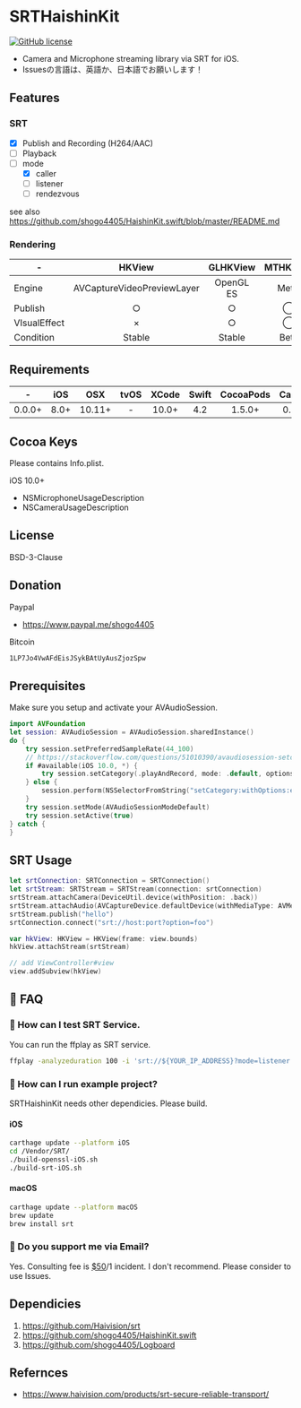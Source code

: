 # SRTHaishinKit
[![GitHub license](https://img.shields.io/badge/License-BSD%203--Clause-blue.svg)](https://raw.githubusercontent.com/shogo4405/SRTHaishinKit.swift/master/LICENSE.md)

* Camera and Microphone streaming library via SRT for iOS.
* Issuesの言語は、英語か、日本語でお願いします！

## Features
### SRT
- [x] Publish and Recording (H264/AAC)
- [ ] Playback
- [ ] mode
  - [x] caller
  - [ ] listener
  - [ ] rendezvous

see also https://github.com/shogo4405/HaishinKit.swift/blob/master/README.md

### Rendering
|-|HKView|GLHKView|MTHKView|
|-|:---:|:---:|:---:|
|Engine|AVCaptureVideoPreviewLayer|OpenGL ES|Metal|
|Publish|○|○|◯|
|VIsualEffect|×|○|◯|
|Condition|Stable|Stable|Beta|

## Requirements
|-|iOS|OSX|tvOS|XCode|Swift|CocoaPods|Carthage|
|:----:|:----:|:----:|:----:|:----:|:----:|:----:|:----:|
|0.0.0+|8.0+|10.11+|-|10.0+|4.2|1.5.0+|0.29.0+|

## Cocoa Keys
Please contains Info.plist.

iOS 10.0+
* NSMicrophoneUsageDescription
* NSCameraUsageDescription

## License
BSD-3-Clause

## Donation
Paypal
- https://www.paypal.me/shogo4405

Bitcoin
```txt
1LP7Jo4VwAFdEisJSykBAtUyAusZjozSpw
```

## Prerequisites
Make sure you setup and activate your AVAudioSession.
```swift
import AVFoundation
let session: AVAudioSession = AVAudioSession.sharedInstance()
do {
    try session.setPreferredSampleRate(44_100)
    // https://stackoverflow.com/questions/51010390/avaudiosession-setcategory-swift-4-2-ios-12-play-sound-on-silent
    if #available(iOS 10.0, *) {
        try session.setCategory(.playAndRecord, mode: .default, options: [.allowBluetooth])
    } else {
        session.perform(NSSelectorFromString("setCategory:withOptions:error:"), with: AVAudioSession.Category.playAndRecord, with:  [AVAudioSession.CategoryOptions.allowBluetooth])
    }
    try session.setMode(AVAudioSessionModeDefault)
    try session.setActive(true)
} catch {
}
```

## SRT Usage
```swift
let srtConnection: SRTConnection = SRTConnection()
let srtStream: SRTStream = SRTStream(connection: srtConnection)
srtStream.attachCamera(DeviceUtil.device(withPosition: .back))
srtStream.attachAudio(AVCaptureDevice.defaultDevice(withMediaType: AVMediaTypeAudio))
srtStream.publish("hello")
srtConnection.connect("srt://host:port?option=foo")

var hkView: HKView = HKView(frame: view.bounds)
hkView.attachStream(srtStream)

// add ViewController#view
view.addSubview(hkView)
```

## :blue_book: FAQ
### :memo: How can I test SRT Service.
You can run the ffplay as SRT service.
```sh
ffplay -analyzeduration 100 -i 'srt://${YOUR_IP_ADDRESS}?mode=listener'
```

### :memo: How can I run example project?
SRTHaishinKit needs other dependicies. Please build.

#### iOS
```sh
carthage update --platform iOS
cd /Vendor/SRT/
./build-openssl-iOS.sh
./build-srt-iOS.sh
```

#### macOS
```sh
carthage update --platform macOS
brew update
brew install srt
```

### :memo: Do you support me via Email?
Yes. Consulting fee is [$50](https://www.paypal.me/shogo4405/50USD)/1 incident. I don't recommend. 
Please consider to use Issues.

## Dependicies
1. https://github.com/Haivision/srt
1. https://github.com/shogo4405/HaishinKit.swift
1. https://github.com/shogo4405/Logboard

## Refernces
* https://www.haivision.com/products/srt-secure-reliable-transport/
